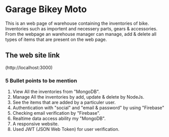 # Garage Bikey Moto

This is an web page of warehouse containing the inventories of bike. Inventories such as importent and necessery parts, gears & accessories. From the webpage an warehouse manager can manage, add & delete all types of items that are present on the web page.

## The web site link

(http://localhost:3000)

### 5 Bullet points to be mention

1. View All the inventories from "MongoDB".
2. Manage All the inventories by add, update & delete by NodeJs.
3. See the items that are added by a particuler user.
4. Authentication with "social" and "email & password" by using "Firebase"
5. Checking email verification by "Firebase".
6. Realtime data access ability my "MongoDB".
7. A responsive website.
8. Used JWT (JSON Web Token) for user verification. 